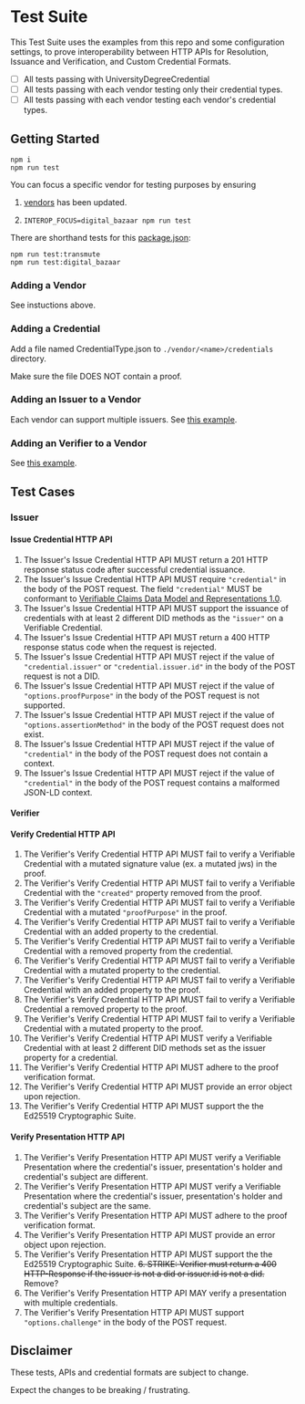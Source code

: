# Test Suite

This Test Suite uses the examples from this repo and some configuration settings, to prove interoperability between HTTP APIs for Resolution, Issuance and Verification, and Custom Credential Formats.

- [ ] All tests passing with UniversityDegreeCredential
- [ ] All tests passing with each vendor testing only their credential types.
- [ ] All tests passing with each vendor testing each vendor's credential types.

## Getting Started

```
npm i
npm run test
```

You can focus a specific vendor for testing purposes by ensuring

1. [vendors](./vendors/index.js) has been updated.

1. `INTEROP_FOCUS=digital_bazaar npm run test`

There are shorthand tests for this [package.json](./package.json):

```
npm run test:transmute
npm run test:digital_bazaar
```

### Adding a Vendor

See instuctions above.

### Adding a Credential

Add a file named CredentialType.json to `./vendor/<name>/credentials` directory.

Make sure the file DOES NOT contain a proof.

### Adding an Issuer to a Vendor

Each vendor can support multiple issuers. See [this example](./vendors/transmute/index.js).

### Adding an Verifier to a Vendor

See [this example](./vendors/transmute/index.js).

## Test Cases

### Issuer

#### Issue Credential HTTP API

1. The Issuer's Issue Credential HTTP API MUST return a 201 HTTP response status code after successful credential issuance.
2. The Issuer's Issue Credential HTTP API MUST require `"credential"` in the body of the POST request. The field `"credential"` MUST be conformant to [Verifiable Claims Data Model and Representations 1.0](https://www.w3.org/2017/05/vc-data-model/CGFR/2017-05-01/).
3. The Issuer's Issue Credential HTTP API MUST support the issuance of credentials with at least 2 different DID methods as the `"issuer"` on a Verifiable Credential.
4. The Issuer's Issue Credential HTTP API MUST return a 400 HTTP response status code when the request is rejected.
5. The Issuer's Issue Credential HTTP API MUST reject if the value of `"credential.issuer"` or `"credential.issuer.id"` in the body of the POST request is not a DID.
6. The Issuer's Issue Credential HTTP API MUST reject if the value of `"options.proofPurpose"` in the body of the POST request is not supported.
7. The Issuer's Issue Credential HTTP API MUST reject if the value of `"options.assertionMethod"` in the body of the POST request does not exist.
8. The Issuer's Issue Credential HTTP API MUST reject if the value of `"credential"` in the body of the POST request does not contain a context.
9. The Issuer's Issue Credential HTTP API MUST reject if the value of `"credential"` in the body of the POST request contains a malformed JSON-LD context.

#### Verifier

#### Verify Credential HTTP API

1. The Verifier's Verify Credential HTTP API MUST fail to verify a Verifiable Credential with a mutated signature value (ex. a mutated jws) in the proof.
2. The Verifier's Verify Credential HTTP API MUST fail to verify a Verifiable Credential with the `"created"` property removed from the proof.
3. The Verifier's Verify Credential HTTP API MUST fail to verify a Verifiable Credential with a mutated `"proofPurpose"` in the proof.
4. The Verifier's Verify Credential HTTP API MUST fail to verify a Verifiable Credential with an added property to the credential.
5. The Verifier's Verify Credential HTTP API MUST fail to verify a Verifiable Credential with a removed property from the credential.
6. The Verifier's Verify Credential HTTP API MUST fail to verify a Verifiable Credential with a mutated property to the credential.
7. The Verifier's Verify Credential HTTP API MUST fail to verify a Verifiable Credential with an added property to the proof.
8. The Verifier's Verify Credential HTTP API MUST fail to verify a Verifiable Credential a removed property to the proof.
9. The Verifier's Verify Credential HTTP API MUST fail to verify a Verifiable Credential with a mutated property to the proof.
10. The Verifier's Verify Credential HTTP API MUST verify a Verifiable Credential with at least 2 different DID methods set as the issuer property for a credential.
11. The Verifier's Verify Credential HTTP API MUST adhere to the proof verification format.
12. The Verifier's Verify Credential HTTP API MUST provide an error object upon rejection.
13. The Verifier's Verify Credential HTTP API MUST support the the Ed25519 Cryptographic Suite.

#### Verify Presentation HTTP API

1. The Verifier's Verify Presentation HTTP API MUST verify a Verifiable Presentation where the credential's issuer, presentation's holder and credential's subject are different.
2. The Verifier's Verify Presentation HTTP API MUST verify a Verifiable Presentation where the credential's issuer, presentation's holder and credential's subject are the same.
3. The Verifier's Verify Presentation HTTP API MUST adhere to the proof verification format.
4. The Verifier's Verify Presentation HTTP API MUST provide an error object upon rejection.
5. The Verifier's Verify Presentation HTTP API MUST support the the Ed25519 Cryptographic Suite.
~~6. STRIKE: Verifier must return a 400 HTTP-Response if the issuer is not a did or issuer.id is not a did.~~ Remove?
6. The Verifier's Verify Presentation HTTP API MAY verify a presentation with multiple credentials.
7. The Verifier's Verify Presentation HTTP API MUST support `"options.challenge"` in the body of the POST request.

## Disclaimer

These tests, APIs and credential formats are subject to change.

Expect the changes to be breaking / frustrating.
